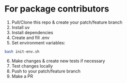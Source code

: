 # For package contributors

1. Pull/Clone this repo & create your patch/feature branch
2. Install uv
3. Install dependencies
4. Create and fill .env 
5. Set environment variables: 
```bash
bash init-env.sh
```
6. Make changes & create new tests if necessary
7. Test changes locally
8. Push to your patch/feature branch
9. Make a PR

